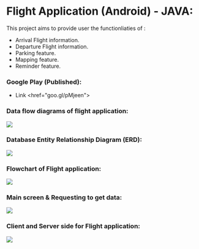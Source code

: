 # Flight Application (Android) - JAVA: 
This project aims to provide user the functionliaties of :
* Arrival Flight information.
* Departure Flight information.
* Parking feature.
* Mapping feature.
* Reminder feature.

### Google Play (Published): 
- Link <href="goo.gl/pMjeen"> 
### Data flow diagrams of flight application:
<img src = "https://github.com/Nora-almansour/FlightApplication/blob/master/Screen%20Shot%201440-03-20%20at%2011.46.43%20AM.png">

### Database Entity Relationship Diagram (ERD):
<img src = "https://github.com/Nora-almansour/FlightApplication/blob/master/Screen%20Shot%201440-03-20%20at%2011.47.02%20AM.png">

### Flowchart of Flight application:
<img src = "https://github.com/Nora-almansour/FlightApplication/blob/master/Screen%20Shot%201440-03-20%20at%2011.47.46%20AM.png">

### Main screen & Requesting to get data:
<img src = "https://github.com/Nora-almansour/FlightApplication/blob/master/Screen%20Shot%201440-03-20%20at%2011.48.19%20AM.png">

### Client and Server side for Flight application: 
<img src = "https://github.com/Nora-almansour/FlightApplication/blob/master/Screen%20Shot%201440-03-20%20at%2011.48.28%20AM.png">

